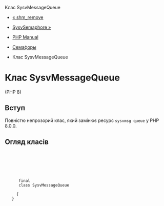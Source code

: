 Клас SysvMessageQueue

-   [« shm\_remove](function.shm-remove.html)
    
-   [SysvSemaphore »](class.sysvsemaphore.html)
    
-   [PHP Manual](index.html)
    
-   [Семафоры](book.sem.html)
    
-   Клас SysvMessageQueue
    

# Клас SysvMessageQueue

(PHP 8)

## Вступ

Повністю непрозорий клас, який замінює ресурс `sysvmsg queue` у PHP 8.0.0.

## Огляд класів

```synopsis

     
    

    
     
      final
      class SysvMessageQueue
     
     {
   }
```